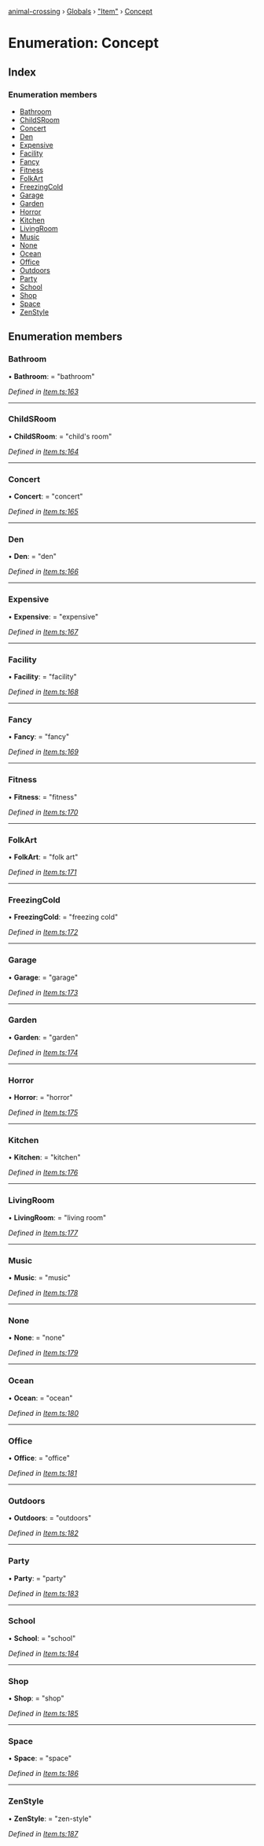 [animal-crossing](../README.md) › [Globals](../globals.md) › ["Item"](../modules/_item_.md) › [Concept](_item_.concept.md)

# Enumeration: Concept

## Index

### Enumeration members

* [Bathroom](_item_.concept.md#bathroom)
* [ChildSRoom](_item_.concept.md#childsroom)
* [Concert](_item_.concept.md#concert)
* [Den](_item_.concept.md#den)
* [Expensive](_item_.concept.md#expensive)
* [Facility](_item_.concept.md#facility)
* [Fancy](_item_.concept.md#fancy)
* [Fitness](_item_.concept.md#fitness)
* [FolkArt](_item_.concept.md#folkart)
* [FreezingCold](_item_.concept.md#freezingcold)
* [Garage](_item_.concept.md#garage)
* [Garden](_item_.concept.md#garden)
* [Horror](_item_.concept.md#horror)
* [Kitchen](_item_.concept.md#kitchen)
* [LivingRoom](_item_.concept.md#livingroom)
* [Music](_item_.concept.md#music)
* [None](_item_.concept.md#none)
* [Ocean](_item_.concept.md#ocean)
* [Office](_item_.concept.md#office)
* [Outdoors](_item_.concept.md#outdoors)
* [Party](_item_.concept.md#party)
* [School](_item_.concept.md#school)
* [Shop](_item_.concept.md#shop)
* [Space](_item_.concept.md#space)
* [ZenStyle](_item_.concept.md#zenstyle)

## Enumeration members

###  Bathroom

• **Bathroom**: = "bathroom"

*Defined in [Item.ts:163](https://github.com/Norviah/animal-crossing/blob/682361d/module/types/Item.ts#L163)*

___

###  ChildSRoom

• **ChildSRoom**: = "child's room"

*Defined in [Item.ts:164](https://github.com/Norviah/animal-crossing/blob/682361d/module/types/Item.ts#L164)*

___

###  Concert

• **Concert**: = "concert"

*Defined in [Item.ts:165](https://github.com/Norviah/animal-crossing/blob/682361d/module/types/Item.ts#L165)*

___

###  Den

• **Den**: = "den"

*Defined in [Item.ts:166](https://github.com/Norviah/animal-crossing/blob/682361d/module/types/Item.ts#L166)*

___

###  Expensive

• **Expensive**: = "expensive"

*Defined in [Item.ts:167](https://github.com/Norviah/animal-crossing/blob/682361d/module/types/Item.ts#L167)*

___

###  Facility

• **Facility**: = "facility"

*Defined in [Item.ts:168](https://github.com/Norviah/animal-crossing/blob/682361d/module/types/Item.ts#L168)*

___

###  Fancy

• **Fancy**: = "fancy"

*Defined in [Item.ts:169](https://github.com/Norviah/animal-crossing/blob/682361d/module/types/Item.ts#L169)*

___

###  Fitness

• **Fitness**: = "fitness"

*Defined in [Item.ts:170](https://github.com/Norviah/animal-crossing/blob/682361d/module/types/Item.ts#L170)*

___

###  FolkArt

• **FolkArt**: = "folk art"

*Defined in [Item.ts:171](https://github.com/Norviah/animal-crossing/blob/682361d/module/types/Item.ts#L171)*

___

###  FreezingCold

• **FreezingCold**: = "freezing cold"

*Defined in [Item.ts:172](https://github.com/Norviah/animal-crossing/blob/682361d/module/types/Item.ts#L172)*

___

###  Garage

• **Garage**: = "garage"

*Defined in [Item.ts:173](https://github.com/Norviah/animal-crossing/blob/682361d/module/types/Item.ts#L173)*

___

###  Garden

• **Garden**: = "garden"

*Defined in [Item.ts:174](https://github.com/Norviah/animal-crossing/blob/682361d/module/types/Item.ts#L174)*

___

###  Horror

• **Horror**: = "horror"

*Defined in [Item.ts:175](https://github.com/Norviah/animal-crossing/blob/682361d/module/types/Item.ts#L175)*

___

###  Kitchen

• **Kitchen**: = "kitchen"

*Defined in [Item.ts:176](https://github.com/Norviah/animal-crossing/blob/682361d/module/types/Item.ts#L176)*

___

###  LivingRoom

• **LivingRoom**: = "living room"

*Defined in [Item.ts:177](https://github.com/Norviah/animal-crossing/blob/682361d/module/types/Item.ts#L177)*

___

###  Music

• **Music**: = "music"

*Defined in [Item.ts:178](https://github.com/Norviah/animal-crossing/blob/682361d/module/types/Item.ts#L178)*

___

###  None

• **None**: = "none"

*Defined in [Item.ts:179](https://github.com/Norviah/animal-crossing/blob/682361d/module/types/Item.ts#L179)*

___

###  Ocean

• **Ocean**: = "ocean"

*Defined in [Item.ts:180](https://github.com/Norviah/animal-crossing/blob/682361d/module/types/Item.ts#L180)*

___

###  Office

• **Office**: = "office"

*Defined in [Item.ts:181](https://github.com/Norviah/animal-crossing/blob/682361d/module/types/Item.ts#L181)*

___

###  Outdoors

• **Outdoors**: = "outdoors"

*Defined in [Item.ts:182](https://github.com/Norviah/animal-crossing/blob/682361d/module/types/Item.ts#L182)*

___

###  Party

• **Party**: = "party"

*Defined in [Item.ts:183](https://github.com/Norviah/animal-crossing/blob/682361d/module/types/Item.ts#L183)*

___

###  School

• **School**: = "school"

*Defined in [Item.ts:184](https://github.com/Norviah/animal-crossing/blob/682361d/module/types/Item.ts#L184)*

___

###  Shop

• **Shop**: = "shop"

*Defined in [Item.ts:185](https://github.com/Norviah/animal-crossing/blob/682361d/module/types/Item.ts#L185)*

___

###  Space

• **Space**: = "space"

*Defined in [Item.ts:186](https://github.com/Norviah/animal-crossing/blob/682361d/module/types/Item.ts#L186)*

___

###  ZenStyle

• **ZenStyle**: = "zen-style"

*Defined in [Item.ts:187](https://github.com/Norviah/animal-crossing/blob/682361d/module/types/Item.ts#L187)*
